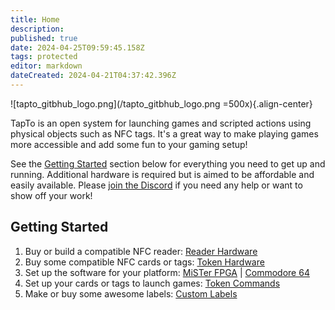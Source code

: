 ```yaml
---
title: Home
description: 
published: true
date: 2024-04-25T09:59:45.158Z
tags: protected
editor: markdown
dateCreated: 2024-04-21T04:37:42.396Z
---
```


![tapto_gitbhub_logo.png](/tapto_gitbhub_logo.png =500x){.align-center}

TapTo is an open system for launching games and scripted actions using physical objects such as NFC tags. It's a great way to make playing games more accessible and add some fun to your gaming setup!

See the [Getting Started](#getting-started) section below for everything you need to get up and running. Additional hardware is required but is aimed to be affordable and easily available. Please [join the Discord](https://wizzo.dev/discord) if you need any help or want to show off your work!

## Getting Started

1. Buy or build a compatible NFC reader: [Reader Hardware](docs/readers.md)
2. Buy some compatible NFC cards or tags: [Token Hardware](docs/tokens.md)
3. Set up the software for your platform: [MiSTer FPGA](docs/mister.md) | [Commodore 64](https://github.com/SensoriumEmbedded/TeensyROM/blob/main/docs/NFC_Loader.md)
4. Set up your cards or tags to launch games: [Token Commands](docs/commands.md)
5. Make or buy some awesome labels: [Custom Labels](docs/labels.md)